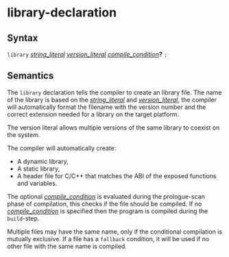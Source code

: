 # library-declaration

## Syntax

`library` [_string_literal_](string_literal.md) [_version_literal_](version_literal.md) [_compile_condition_](compile_condition.md)__?__ `;`


## Semantics

The `library` declaration tells the compiler to create an library file. The
name of the library is based on the [_string_literal_](string_literal.md)
and [_version_literal_](version_literal.md), the compiler will
automatically format the filename with the version number and the correct
extension needed for a library on the target platform.

The version literal allows multiple versions of the same library to coexist
on the system.

The compiler will automatically create:
 - A dynamic library,
 - A static library,
 - A header file for C/C++ that matches the ABI of the exposed functions and
   variables.

The optional [_compile_condition_](compile_condition.md) is evaluated during the
prologue-scan phase of compilation, this checks if the file should be compiled.
If no [_compile_condition_](compile_condition.md) is specified then the program
is compiled during the `build`-step.

Multiple files may have the same name, only if the conditional
compilation is mutually exclusive. If a file has a `fallback` condition, it will
be used if no other file with the same name is compiled.

